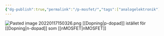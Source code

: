 ```yaml
---
{"dg-publish":true,"permalink":"/p-mosfet/","tags":["analogelektronik"]}
---
```


![Pasted image 20220117150326.png](/img/user/images/Pasted%20image%2020220117150326.png)
[[Dopning\|p-dopad]] istället för [[Dopning\|n-dopad]] som [[nMOSFET\|nMOSFET]]


 